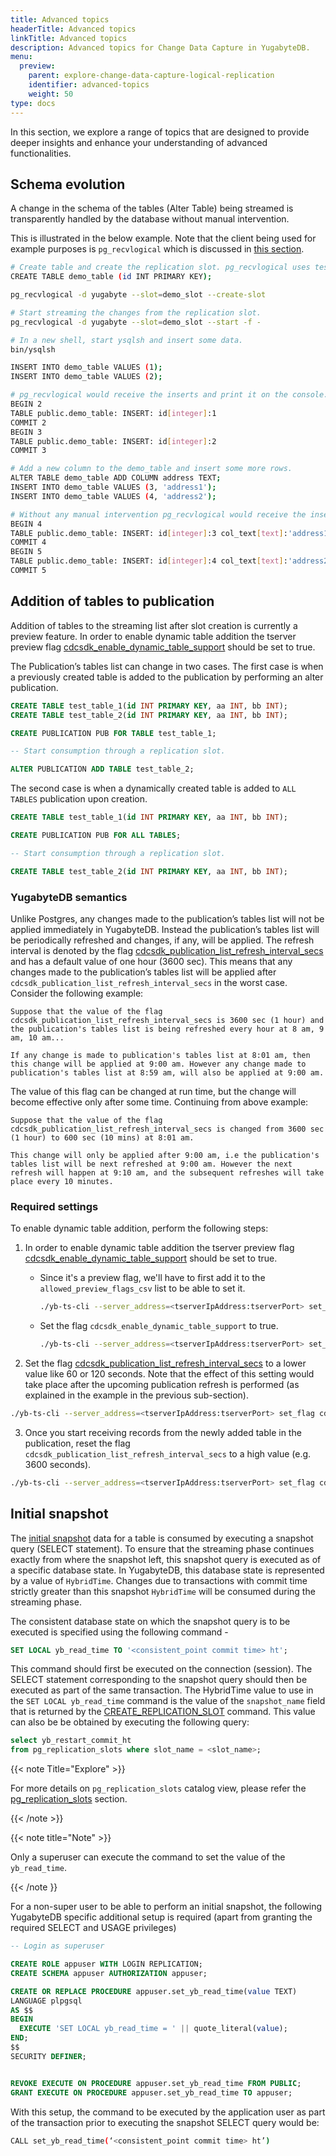 ```yaml
---
title: Advanced topics
headerTitle: Advanced topics
linkTitle: Advanced topics
description: Advanced topics for Change Data Capture in YugabyteDB.
menu:
  preview:
    parent: explore-change-data-capture-logical-replication
    identifier: advanced-topics
    weight: 50
type: docs
---
```


In this section, we explore a range of topics that are designed to provide deeper insights and enhance your understanding of advanced functionalities. 

## Schema evolution

A change in the schema of the tables (Alter Table) being streamed is transparently handled by the database without manual intervention.

This is illustrated in the below example. Note that the client being used for example purposes is `pg_recvlogical` which is discussed in [this section](../using-logical-replication/get-started).

```sh
# Create table and create the replication slot. pg_recvlogical uses test_decoding output plugin by default.
CREATE TABLE demo_table (id INT PRIMARY KEY);

pg_recvlogical -d yugabyte --slot=demo_slot --create-slot

# Start streaming the changes from the replication slot.
pg_recvlogical -d yugabyte --slot=demo_slot --start -f -

# In a new shell, start ysqlsh and insert some data.
bin/ysqlsh

INSERT INTO demo_table VALUES (1);
INSERT INTO demo_table VALUES (2);

# pg_recvlogical would receive the inserts and print it on the console.
BEGIN 2
TABLE public.demo_table: INSERT: id[integer]:1
COMMIT 2
BEGIN 3
TABLE public.demo_table: INSERT: id[integer]:2
COMMIT 3

# Add a new column to the demo_table and insert some more rows.
ALTER TABLE demo_table ADD COLUMN address TEXT;
INSERT INTO demo_table VALUES (3, 'address1');
INSERT INTO demo_table VALUES (4, 'address2');

# Without any manual intervention pg_recvlogical would receive the inserts with the new schema and print it on the console.
BEGIN 4
TABLE public.demo_table: INSERT: id[integer]:3 col_text[text]:'address1'
COMMIT 4
BEGIN 5
TABLE public.demo_table: INSERT: id[integer]:4 col_text[text]:'address2'
COMMIT 5
```


## Addition of tables to publication

Addition of tables to the streaming list after slot creation is currently a preview feature. In order to enable dynamic table addition the tserver preview flag [cdcsdk_enable_dynamic_table_support](../../../../reference/configuration/yb-tserver/#cdcsdk_enable_dynamic_table_support) should be set to true.

The Publication’s tables list can change in two cases. The first case is when a previously created table is added to the publication by performing an alter publication. 

```sql
CREATE TABLE test_table_1(id INT PRIMARY KEY, aa INT, bb INT);
CREATE TABLE test_table_2(id INT PRIMARY KEY, aa INT, bb INT);

CREATE PUBLICATION PUB FOR TABLE test_table_1;

-- Start consumption through a replication slot.

ALTER PUBLICATION ADD TABLE test_table_2;
```

The second case is when a dynamically created table is added to `ALL TABLES` publication upon creation.

```sql
CREATE TABLE test_table_1(id INT PRIMARY KEY, aa INT, bb INT);

CREATE PUBLICATION PUB FOR ALL TABLES;

-- Start consumption through a replication slot.

CREATE TABLE test_table_2(id INT PRIMARY KEY, aa INT, bb INT);
```

### YugabyteDB semantics
Unlike Postgres, any changes made to the publication’s tables list will not be applied immediately in YugabyteDB. Instead the publication’s tables list will be periodically refreshed and changes, if any, will be applied. The refresh interval is denoted by the flag [cdcsdk_publication_list_refresh_interval_secs](../../../../reference/configuration/yb-tserver/#cdcsdk_publication_list_refresh_interval_secs) and has a default value of one hour (3600 sec). This means that any changes made to the publication’s tables list will be applied after `cdcsdk_publication_list_refresh_interval_secs` in the worst case. Consider the following example:

```
Suppose that the value of the flag cdcsdk_publication_list_refresh_interval_secs is 3600 sec (1 hour) and the publication's tables list is being refreshed every hour at 8 am, 9 am, 10 am...

If any change is made to publication's tables list at 8:01 am, then this change will be applied at 9:00 am. However any change made to publication's tables list at 8:59 am, will also be applied at 9:00 am.
```

The value of this flag can be changed at run time, but the change will become effective only after some time. Continuing from above example:

```
Suppose that the value of the flag cdcsdk_publication_list_refresh_interval_secs is changed from 3600 sec (1 hour) to 600 sec (10 mins) at 8:01 am.

This change will only be applied after 9:00 am, i.e the publication's tables list will be next refreshed at 9:00 am. However the next refresh will happen at 9:10 am, and the subsequent refreshes will take place every 10 minutes.
```

### Required settings

To enable dynamic table addition, perform the following steps:

1. In order to enable dynamic table addition the tserver preview flag [cdcsdk_enable_dynamic_table_support](../../../../reference/configuration/yb-tserver/#cdcsdk_enable_dynamic_table_support) should be set to true. 

   - Since it's a preview flag, we'll have to first add it to the `allowed_preview_flags_csv` list to be able to set it. 

      ```sh
      ./yb-ts-cli --server_address=<tserverIpAddress:tserverPort> set_flag allowed_preview_flags_csv cdcsdk_enable_dynamic_table_support
      ```

    - Set the flag `cdcsdk_enable_dynamic_table_support` to true.

      ```sh
      ./yb-ts-cli --server_address=<tserverIpAddress:tserverPort> set_flag cdcsdk_enable_dynamic_table_support true
      ```

2. Set the flag [cdcsdk_publication_list_refresh_interval_secs](../../../../reference/configuration/yb-tserver/#cdcsdk_publication_list_refresh_interval_secs) to a lower value like 60 or 120 seconds. Note that the effect of this setting would take place after the upcoming publication refresh is performed (as explained in the example in the previous sub-section).

```sh
./yb-ts-cli --server_address=<tserverIpAddress:tserverPort> set_flag cdcsdk_publication_list_refresh_interval_secs 120
```

3. Once you start receiving records from the newly added table in the publication, reset the flag `cdcsdk_publication_list_refresh_interval_secs` to a high value (e.g. 3600 seconds).

```sh
./yb-ts-cli --server_address=<tserverIpAddress:tserverPort> set_flag cdcsdk_publication_list_refresh_interval_secs 3600
```
## Initial snapshot

The [initial snapshot](../../../architecture/docdb-replication/cdc-logical-replication#initial-snapshot) data for a table is consumed by executing a snapshot query (SELECT statement). To ensure that the streaming phase continues exactly from where the snapshot left, this snapshot query is executed as of a specific database state. In YugabyteDB, this database state is represented by a value of `HybridTime`. Changes due to transactions with commit time strictly greater than this snapshot `HybridTime` will be consumed during the streaming phase.

The consistent database state on which the snapshot query is to be executed is specified using the following command -

```sql
SET LOCAL yb_read_time TO '<consistent_point commit time> ht';
```
		
This command should first be executed on the connection (session). The SELECT statement corresponding to the snapshot query should then be executed as part of the same transaction. The HybridTime value to use in the `SET LOCAL yb_read_time` command is the value of the `snapshot_name` field that is returned by the [CREATE_REPLICATION_SLOT](../../../api/ysql/the-sql-language/statements/#create-replication-slot) command. This value can also be be obtained by executing the following query:

```sql
select yb_restart_commit_ht
from pg_replication_slots where slot_name = <slot_name>;
```

{{< note Title="Explore" >}}

For more details on `pg_replication_slots` catalog view, please refer the [pg_replication_slots](../using-logical-replication/monitor#pg-replication-slots) section.

{{< /note >}}

{{< note title="Note" >}}

Only a superuser can execute the command to set the value of the `yb_read_time`.

{{< /note }}

For a non-super user to be able to perform an initial snapshot, the following YugabyteDB specific additional setup is required (apart from granting the required SELECT and USAGE privileges)

```sql
-- Login as superuser

CREATE ROLE appuser WITH LOGIN REPLICATION;
CREATE SCHEMA appuser AUTHORIZATION appuser;

CREATE OR REPLACE PROCEDURE appuser.set_yb_read_time(value TEXT)
LANGUAGE plpgsql
AS $$
BEGIN
  EXECUTE 'SET LOCAL yb_read_time = ' || quote_literal(value);
END;
$$
SECURITY DEFINER;


REVOKE EXECUTE ON PROCEDURE appuser.set_yb_read_time FROM PUBLIC; 
GRANT EXECUTE ON PROCEDURE appuser.set_yb_read_time TO appuser;
```

With this setup, the command to be executed by the application user as part of the transaction prior to executing the snapshot SELECT query would be:

```sh
CALL set_yb_read_time(‘<consistent_point commit time> ht’)
```
